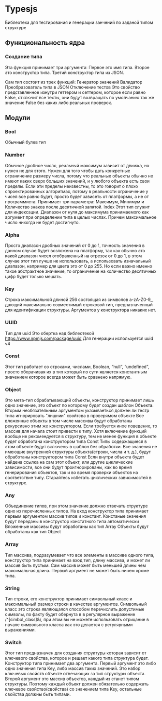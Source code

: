 # Typesjs
Библеотека для тестирования и генерации занчений по заданой типом структуре

## Функциональность ядра
### Создание типа
Эта функция принимает три аргумента:
Первое это имя типа.
Второе это конструктор типа.
Третий конструктор типа из JSON.

Сам тип состоит из трех функций:
Генератор значений
Валидатор
Преобразователь типа в JSON
Отключение тестов
Это свойство представленное изнутри геттером и сеттером, которое если равно False, отключит все тесты, они будут возвращать по умолчанию так же значение False без каких либо реальных проверок.

## Модули
### Bool
Обычный булев тип

### Number
Обычное дробное число, реальный максимум зависит от движка, но нужен не для этого.
Нужен для того чтобы дать конкретные ограничение размеру числа, потому что реальные объекты обычно не имеют каких сверх больших значений, и у любого объекта есть свои пределы. Если эти пределы неизвестны, то это говорит о плохо спроектированных алгоритмах, потому в реальности ограничение у чисел все равно будет, просто будет зависеть от платформы, а не от программиста.
Принимает три параметра: Максимум, Минимум и Количество знаков после десятичной запятой.
Index
Этот тип служит для индексации. Диапазон от нуля до максимума принимаемого как аргумент при определении типа в целых числах. Причем максимальное число никогда не будет достигнуто.

### Alpha
Просто диапазон дробных значений от 0 до 1, точность значения в данном случае будет возложена на платформу, так как обычно это какой диапазон чисел отображенный на отрезок от 0 до 1, в этом случае этот тип лучше не использовать, а использовать изначальный диапазон, например для цвета это от 0 до 255. Но если важно именно такое абстрактное значение, то ограничение на количество десятичных цифр будет только мешать.

### Key
Строка максимальной длиной 256 состоящая из символов a-zA-Z0-9_, дающий максимально совместимый строковой тип, предназначенный для идентификации структуры.
Аргументов у конструктора никаких нет.

### UUID
Тип для uuid
Это обертка над библеотекой https://www.npmjs.com/package/uuid
Для генерации используется uuid v4

### Const
Этот тип работает со строками, числами, Boolean, “null”, “undefined”, просто оборачивая их в тип который по сути является константным значением которое всегда может быть сравнено напрямую.

### Object
Это мета-тип обрабатывающий объекты, конструктор принимает лишь одно значение, это объект по которому будет создан шаблон Объекта.
Вторым необязательным аргументом указываеться должен ли тестр типа игнорировать "лишнии" свойтсва в проверямом объекте
Все вложенные объекты в том числе массивы будут обработаны рекурсивно этим же конструктором. 
Если требуется иное поведение, то массив для начала стоит привести к типу. 
Хотя включение функций вообще не рекомендуется в структуру, тем не менее функция в объекте будет обработана конструктором типа Const
Типы содержащиеся в этом объекте будут включены в шаблон без обработки.
Все значения не имеющие внутренней структуры объекта(строки, числа и т. д.), будут обработаны конструктором типа Const
Если внутри объекта будет найдена ссылка на сам этот объект, или другие циклические зависимости, все они будут проигнорированы, как во время генерирования объектов, так и во время проверки объектов на соответствие типу. Старайтесь избегать циклических зависимостей в структуре.

### Any
Объединение типов, при этом значение должно отвечать структуре одно из перечисленных типов. На вход конструктор типа принимает первым аргументом массив типов и констант.
Констаные значения будут переданы в конструктор констатного типа автоматически
Вложенные массивы будут обработаны как тип Array
Объекты будут обработаны как тип Object


### Array
Тип массива, подразумевает что все элементы в массиве одного типа, конструктор типа принимает на вход тип, длину массива, и может ли массив быть пустым. 
Сам массив может быть меньшей длины чем максимальная длина.
Первый аргумент не может быть ничем кроме типа.

### String
Тип строки, его конструктор принимает символьный класс и максимальный размер строки в качестве аргументов.
Символьный класс это строка являющаяся способом перечислить допустимые символы, по факту будет обернута в в регулярное выражение /^[simbol_class]&/, при этом вы не можете использовать отрицание в начале символьного класса как это делается с регулярными выражениями.

### Switch
Этот тип предназначен для создания структуры которая зависит от ключевого свойства, которое и решает какого типа структура будет.
Конструктор типа принимает два аргумента.
Первый аргумент это либо одно значения типа Key, либо массив таких значений. Это набор ключевых свойств объекте отвечающих за тип структуры объекта.
Второй аргумент это  массив объектов, каждый из станет типом структуры. Поэтому каждый объект должен обязательно содержать ключевое свойство(свойства) со значением типа Key, остальные свойства должны быть типами.